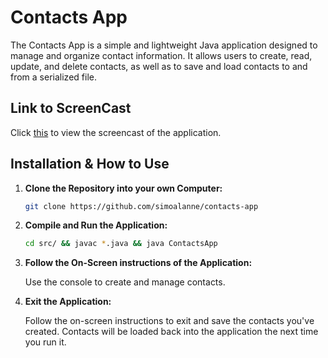 # Contacts App

The Contacts App is a simple and lightweight Java application designed to manage and organize contact information. It allows users to create, read, update, and delete contacts, as well as to save and load contacts to and from a serialized file.

## Link to ScreenCast

Click [this](https://www.youtube.com/watch?v=emu-I_0YiM0) to view the screencast of the application.

## Installation & How to Use

1. **Clone the Repository into your own Computer:**
    ```bash
    git clone https://github.com/simoalanne/contacts-app
    
2. **Compile and Run the Application:**
   ```bash
   cd src/ && javac *.java && java ContactsApp

3. **Follow the On-Screen instructions of the Application:**

    Use the console to create and manage contacts.

4. **Exit the Application:**

    Follow the on-screen instructions to exit and save the contacts you've created. Contacts will be loaded back into the application the next time you run it.
